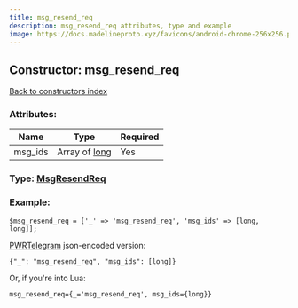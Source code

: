 ```yaml
---
title: msg_resend_req
description: msg_resend_req attributes, type and example
image: https://docs.madelineproto.xyz/favicons/android-chrome-256x256.png
---
```

## Constructor: msg\_resend\_req  
[Back to constructors index](index.md)



### Attributes:

| Name     |    Type       | Required |
|----------|---------------|----------|
|msg\_ids|Array of [long](../types/long.md) | Yes|



### Type: [MsgResendReq](../types/MsgResendReq.md)


### Example:

```
$msg_resend_req = ['_' => 'msg_resend_req', 'msg_ids' => [long, long]];
```  

[PWRTelegram](https://pwrtelegram.xyz) json-encoded version:

```
{"_": "msg_resend_req", "msg_ids": [long]}
```


Or, if you're into Lua:  


```
msg_resend_req={_='msg_resend_req', msg_ids={long}}

```


